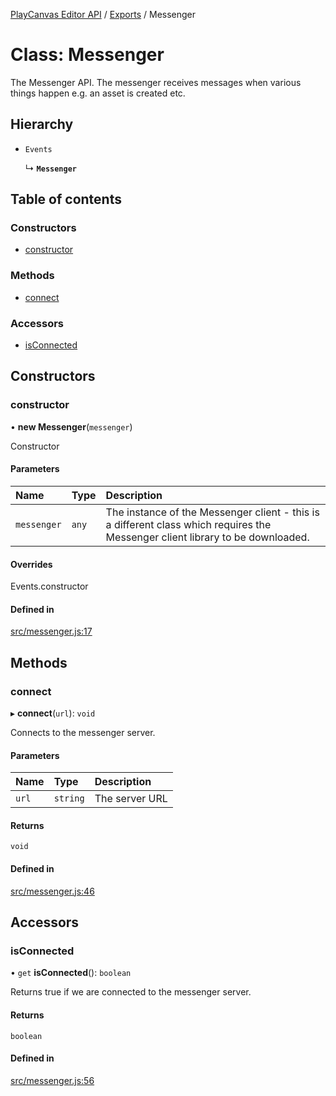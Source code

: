 [PlayCanvas Editor API](../README.md) / [Exports](../modules.md) / Messenger

# Class: Messenger

The Messenger API. The messenger receives messages
when various things happen e.g. an asset is created etc.

## Hierarchy

- `Events`

  ↳ **`Messenger`**

## Table of contents

### Constructors

- [constructor](Messenger.md#constructor)

### Methods

- [connect](Messenger.md#connect)

### Accessors

- [isConnected](Messenger.md#isconnected)

## Constructors

### constructor

• **new Messenger**(`messenger`)

Constructor

#### Parameters

| Name | Type | Description |
| :------ | :------ | :------ |
| `messenger` | `any` | The instance of the Messenger client - this is a different class which requires the Messenger client library to be downloaded. |

#### Overrides

Events.constructor

#### Defined in

[src/messenger.js:17](https://github.com/playcanvas/editor-api/blob/a50e91b/src/messenger.js#L17)

## Methods

### connect

▸ **connect**(`url`): `void`

Connects to the messenger server.

#### Parameters

| Name | Type | Description |
| :------ | :------ | :------ |
| `url` | `string` | The server URL |

#### Returns

`void`

#### Defined in

[src/messenger.js:46](https://github.com/playcanvas/editor-api/blob/a50e91b/src/messenger.js#L46)

## Accessors

### isConnected

• `get` **isConnected**(): `boolean`

Returns true if we are connected to the messenger server.

#### Returns

`boolean`

#### Defined in

[src/messenger.js:56](https://github.com/playcanvas/editor-api/blob/a50e91b/src/messenger.js#L56)
